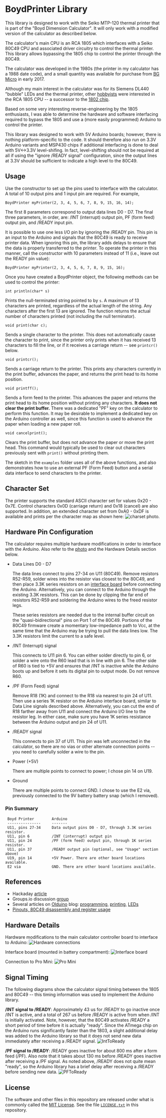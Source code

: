 # BoydPrinter Library

This library is designed to work with the Seiko MTP-120 thermal printer
that is part of the "Boyd Dimension Calculator". It will only work with
a modified version of the calculator as described below.

The  calculator's main CPU is an RCA 1805 which interfaces with a Seiko
80C49 CPU and associated driver circuitry to control the thermal printer.
This library allows bypassing the 1805 chip to control the printer
through the 80C49.

The calculator was developed in the 1980s (the printer in my calculator
has a 1988 date code), and a small quantity was available for purchase
from [BG Micro](http://www.bgmicro.com) in early 2017.

Although my main interest in the calculator was for its Siemens DL440 "bubble"
LEDs and the thermal printer, other [hobbyists](https://groups.io/g/cosmacelf/topic/30342705)
were interested in the RCA 1805 CPU -- a successor to the [1802 chip](https://en.wikipedia.org/wiki/RCA_1802).

Based on some very interesting reverse-engineering by the 1805 enthusiasts,
I was able to determine the hardware and software interfacing required to
bypass the 1805 and use a (more easily programmed) Arduino to control the
printer.

This library was designed to work with 5V Arduino boards; however, there is
nothing platform-specific to the code. It should therefore also run on
3.3V Arduino variants and MSP430 chips if additional interfacing is done to
deal with 5V<->3.3V level-shifing. In fact, level-shifting should not be
required at all if using the "ignore /READY signal" configuration, since the
output lines at 3.3V should be sufficient to indicate a high level to the 80C49.

## Usage

Use the constructor to set up the pins used to interface with the calculator.
A total of 10 output pins and 1 input pin are required. For example,

    BoydPrinter myPrinter(2, 3, 4, 5, 6, 7, 8, 9, 15, 16, 14);

The first 8 parameters correspond to output data lines D0 - D7. The final
three parameters, in order, are: /INT (interrupt) output pin, PF (form feed) output pin, and
/READY input pin.

It is possible to use one less I/O pin by ignoring the /READY pin. This pin is
an input to the Arduino and signals that the 80C49 is ready to receive
printer data. When ignoring this pin, the library adds delays to ensure that the data is properly transferred to the printer. To operate the printer in this manner, call the constructor with 10 parameters instead of 11 (i.e., leave out the READY pin value):

    BoydPrinter myPrinter(2, 3, 4, 5, 6, 7, 8, 9, 15, 16);

Once you have created a BoydPrinter object, the following methods can be
used to control the printer:

    int println(char* s)
  Prints the null-terminated string pointed to by `s`.
  A maximum of 13 characters are printed, regardless of the actual length of the string. Any characters after the first 13 are ignored. The function returns the actual number of characters printed (not including the null terminator).

    void print(char c);
  Sends a single character to the printer. This does not automatically cause the character to print, since the printer only prints when it has received 13 characters to fill the line, or if it receives a carriage return -- see `printcr()` below.

    void printcr();
  Sends a carriage return to the printer. This prints any characters currently in the print buffer, advances the paper, and returns the print head to its home position.

    void printff();
  Sends a form feed to the printer. This advances the paper and returns the print head to its home position without printing any characters. **It does not clear the print buffer.** There was a dedicated "PF" key on the calculator to perform this function. It may be desirable to implement a dedicated key on the Arduino controller as well, since this function is used to advance the paper when loading a new paper roll.

    void cancelprint();
  Clears the print buffer, but does not advance the paper or move the print head. This command would typically be used to clear out characters previously sent with `print()` without printing them.

  The sketch in the `examples` folder uses all of the above functions, and also demonstrates how to use an external PF (Form Feed) button and a serial data interface to send characters to the printer.

## Character Set

The printer supports the standard ASCII character set for values 0x20 - 0x7E.
Control characters 0x0D (carriage return) and 0x18 (cancel) are also supported.
In addition, an extended character set from 0xA0 - 0xDF is available and prints
per the character map as shown here: ![charset photo](extras/jpg/ExtendedChars.jpg).

## Hardware Pin Configuration

The calculator requires multiple hardware modifications in order to interface with the Arduino. Also refer to the [photo](extras/jpg/BoydWiring.jpg) and the Hardware Details section below.

+ Data Lines D0 - D7

   The data lines connect to pins 27-34 on U11 (80C49). Remove resistors R52-R59, solder wires into the resistor vias closest to the 80C49, and then place 3.3K series resistors on an [interface board](extras/jpg/InterfaceBoard.jpg) before connecting the Arduino. Alternatively, you can connect to the  Arduino through the existing 3.3K resistors. This can be done by clipping the far end of resistors R52-R59 and soldering the Arduino wires to the freed resistor legs.

   These series resistors are needed due to the internal buffer circuit on the "quasi-bidirectional" pins on Port 1 of the 80C49. Portions of the 80C49 firmware create a momentary low-impedance path to Vcc, at the same time that the Arduino may be trying to pull the data lines low. The 3.3K resistors limit the current to a safe level.

+ /INT (Interrupt) signal

   This connects to U11 pin 6. You can either solder directly to pin 6, or  solder a wire onto the R60 lead that is in line with pin 6. The other side of R60 is tied to +5V and ensures that /INT is inactive while the Arduino boots up and before it sets its digital pin to output mode. Do not remove R60.

+ /PF (Form Feed) signal

   Remove R18 (1K) and connect to the R18 via nearest to pin 24 of U11. Then use a series 1K resistor on the Arduino interface board, similar to Data Line signals described above. Alternatively, you can cut the end of R18 farther away from U11 and connect the Arduino I/O line to the resistor leg. In either case, make sure you have 1K series resistance between the Arduino output and pin 24 of U11.

+ /READY signal

   This connects to pin 37 of U11. This pin was left unconnected in the calculator, so there are no vias or other alternate connection points -- you need to carefully solder a wire to the pin.

+ Power (+5V)

   There are multiple points to connect to power; I chose pin 14 on U19.

+ Ground

   There are multiple points to connect GND. I chose to use the E2 via, previously connected to the 9V battery battery snap (which I removed).

### Pin Summary

     Boyd Printer        Arduino
     ---------------     -------
     U11, pins 27-34     Data output pins D0 - D7, through 3.3K series resistor.
     U11, pin 6          /INT (interrupt) output pin
     U11, pin 24         /PF (form feed) output pin, through 1K series resistor.
     U11, pin 37         /READY output pin (optional, see "Usage" section above)
     U19, pin 14         +5V Power. There are other board locations available.
     E2 via              GND. There are other board locations available.

## References

+ Hackaday [article](https://hackaday.com/2017/07/11/cosmac-elf-calculator-gets-new-firmware/#more-264530)
+ Groups.io discussion [group](https://groups.io/g/cosmacelf/topic/30342705)
+ Several articles on [Olduino](https://olduino.wordpress.com) blog: [programming](https://olduino.wordpress.com/2017/04/15/reprogramming-an-1805-based-calculator-in-c/), [printing](https://olduino.wordpress.com/2017/11/05/printing-on-the-boyd-calculator/), [LEDs](https://olduino.wordpress.com/2018/01/24/ugly-but-it-works-segment-addressing-on-the-boyd/)
+ [Pinouts, 80C49 disassembly and register usage](https://github.com/Tek4/COSMAC-Boyd-Calculator)

## Hardware Details

Hardware modifications to the main calculator controller board to interface to Arduino:
![Hardware connections](extras/jpg/BoydWiring.jpg)

Interface board (mounted in battery compartment):
![Interface board](extras/jpg/InterfaceBoard.jpg)

Connection to Pro Mini:
![Pro Mini](extras/jpg/ProMini.jpg)

## Signal Timing

The following diagrams show the calculator signal timing between the 1805 and 80C49 -- this timing information was used to implement the Arduino library.

**/INT signal to /READY**: Approximately 43 us for /READY to go inactive once /INT is active, and a total of 267 us before /READY is active from when /INT is initially activated. Note, however, that the 80C49 activates /READY a short period of time before it is actually "ready". Since the ATmega chip on the Arduino runs significantly faster than the 1803, a slight additional delay was added to the Arduino library so that it does not send new data immediately after receiving a /READY signal. ![IntToReady](extras/jpg/IntToReadyTiming.jpg)

**/PF signal to /READY**: /READY goes inactive for about 800 ms after a form feed (/PF). Also note that it takes about 130 ms before /READY goes inactive after receiving a /PF signal. As noted above, /READY does not quite mean "ready", so the Arduino library has a brief delay after receiving a /READY before sending new data. ![PFToReady](extras/jpg/PFtoReadyTiming.jpg)

## License

The software and other files in this repository are released under what is commonly called the [MIT License][100]. See the file [`LICENSE.txt`][101] in this repository.

[100]: https://choosealicense.com/licenses/mit/
[101]: ./LICENSE.txt
[102]: https://github.com/Andy4495
[200]: https://github.com/Andy4495/BoydPrinter/
